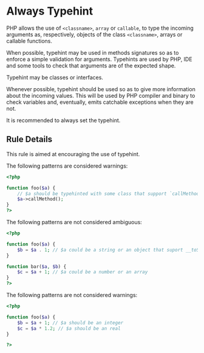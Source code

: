 <!-- Good Practices -->
# Always Typehint

PHP allows the use of `<classname>`, `array` or `callable`, to type the incoming arguments as, respectively, objects of the class `<classname>`, arrays or callable functions. 

When possible, typehint may be used in methods signatures so as to enforce a simple validation for arguments. Typehints are used by PHP, IDE and some tools to check that arguments are of the expected shape. 

Typehint may be classes or interfaces. 

Whenever possible, typehint should be used so as to give more information about the incoming values. This will be used by PHP compiler and binary to check variables and, eventually, emits catchable exceptions when they are not. 

It is recommended to always set the typehint.

## Rule Details

This rule is aimed at encouraging the use of typehint.

The following patterns are considered warnings:

```php
<?php

function foo($a) {
	// $a should be typehinted with some class that support `callMethod` method.
	$a->callMethod();
}
?>
```

The following patterns are not considered ambiguous:

```php
<?php

function foo($a) {
	$b = $a . 1; // $a could be a string or an object that suport __toString()
}

function bar($a, $b) {
	$c = $a + 1; // $a could be a number or an array
}
?>
```

The following patterns are not considered warnings:

```php
<?php

function foo($a) {
	$b = $a + 1; // $a should be an integer
	$c = $a * 1.2; // $a should be an real
}

?>
```




